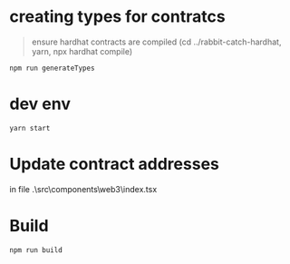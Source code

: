 # creating types for contratcs
> ensure hardhat contracts are compiled (cd ../rabbit-catch-hardhat, yarn, npx hardhat compile)

`npm run generateTypes`



# dev env
`yarn start`

# Update contract addresses 
in file .\src\components\web3\index.tsx

# Build
`npm run build`

